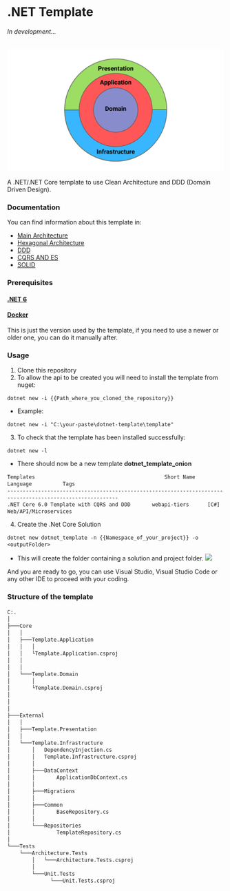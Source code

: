 # .NET Template 
###### In development...

<p align="center">
  <img src="images/clean_architecture.png" alt="dotnet-template-clean_architecture logo" width="700"/>
</p>

A .NET/.NET Core template to use Clean Architecture and DDD (Domain Driven Design).

### Documentation

You can find information about this template in:

- [Main Architecture](docs/ARCHITECTURE.md) 
- [Hexagonal Architecture](docs/HEXAGONAL.md)  
- [DDD](docs/DDD.md)  
- [CQRS AND ES](docs/CQRS-ES.md) 
- [SOLID](docs/SOLID.md) 

### Prerequisites

#### [.NET 6](https://dotnet.microsoft.com/download/dotnet/6.0)
#### [Docker]()

This is just the version used by the template, if you need to use a newer or older one, you can do it manually after.

### Usage

1. Clone this repository
2. To allow the api to be created you will need to install the template from nuget:

```
dotnet new -i {{Path_where_you_cloned_the_repository}}
```

- Example:

```
dotnet new -i "C:\your-paste\dotnet-template\template"
```

3. To check that the template has been installed successfully:

```
dotnet new -l
```

- There should now be a new template **dotnet_template_onion**

```
Templates                                          Short Name                 Language          Tags
----------------------------------------------------------------------------------------------------------
.NET Core 6.0 Template with CQRS and DDD       webapi-tiers      [C#]              Web/API/Microservices
```

4. Create the .Net Core Solution

```
dotnet new dotnet_template -n {{Namespace_of_your_project}} -o <outputFolder>
```

- This will create the folder containing a solution and project folder.
  ![](images/installation.jpg)

And you are ready to go, you can use Visual Studio, Visual Studio Code or any other IDE to proceed with your coding.

### Structure of the template

```
C:.
│
├───Core
│   │
│   ├───Template.Application
│   │   │   
│   │   └Template.Application.csproj
│   │   
│   │
│   └───Template.Domain
│       │   
│       └Template.Domain.csproj
│   
│  
│        
├───External
│   │
│   ├───Template.Presentation
│   │ 
│   └───Template.Infrastructure
│       │   DependencyInjection.cs
│       │   Template.Infrastructure.csproj
│       │
│       ├───DataContext
│       │       ApplicationDbContext.cs
│       │
│       ├───Migrations 
│       │
│       ├───Common
│       │       BaseRepository.cs
│       │
│       └───Repositories
│               TemplateRepository.cs
│
└───Tests
    └───Architecture.Tests
        │   └───Architecture.Tests.csproj
        │
        └───Unit.Tests
              └───Unit.Tests.csproj
```
